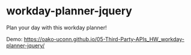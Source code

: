 # workday-planner-jquery
Plan your day with this workday planner!

Demo: https://oako-uconn.github.io/05-Third-Party-APIs_HW_workday-planner-jquery/
